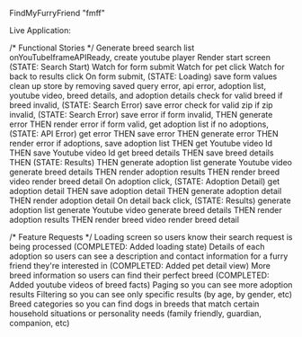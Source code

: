 FindMyFurryFriend "fmff"

Live Application: 


/* Functional Stories */
Generate breed search list
onYouTubeIframeAPIReady, create youtube player
Render start screen (STATE: Search Start)
Watch for form submit
Watch for pet click
Watch for back to results click
    On form submit,
        (STATE: Loading) save form values
        clean up store by removing saved query error, api error, adoption list, youtube video, breed details, and adoption details
        check for valid breed
            if breed invalid, (STATE: Search Error) save error
        check for valid zip
            if zip invalid, (STATE: Search Error) save error
                if form invalid,
                    THEN generate error
                        THEN render error
                if form valid, get adoption list
                    if no adoptions, (STATE: API Error) get error
                        THEN save error
                            THEN generate error
                                THEN render error
                    if adoptions, save adoption list
                    THEN 
                        get Youtube video Id
                            THEN save Youtube video Id
                        get breed details
                            THEN save breed details
                    THEN (STATE: Results)
                        THEN generate adoption list
                        generate Youtube video
                        generate breed details
                            THEN render adoption results
                                THEN render breed video
                                render breed detail
        On adoption click,
            (STATE: Adoption Detail)
            get adoption detail
                THEN save adoption detail
                    THEN generate adoption detail
                        THEN render adoption detail
        On detail back click,
            (STATE: Results)
            generate adoption list
            generate Youtube video
            generate breed details
                THEN render adoption results
                    THEN render breed video
                    render breed detail


/* Feature Requests */
Loading screen so users know their search request is being processed (COMPLETED: Added loading state)
Details of each adoption so users can see a description and contact information for a furry friend they're interested in (COMPLETED: Added pet detail view)
More breed information so users can find their perfect breed (COMPLETED: Added youtube videos of breed facts)
Paging so you can see more adoption results
Filtering so you can see only specific results (by age, by gender, etc)
Breed categories so you can find dogs in breeds that match certain household situations or personality needs (family friendly, guardian, companion, etc)
